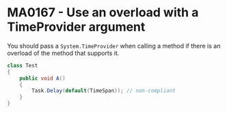 # MA0167 - Use an overload with a TimeProvider argument


You should pass a `System.TimeProvider` when calling a method if there is an overload of the method that supports it.

````csharp
class Test
{
    public void A()
    {
        Task.Delay(default(TimeSpan)); // non-compliant
    }
}
````
